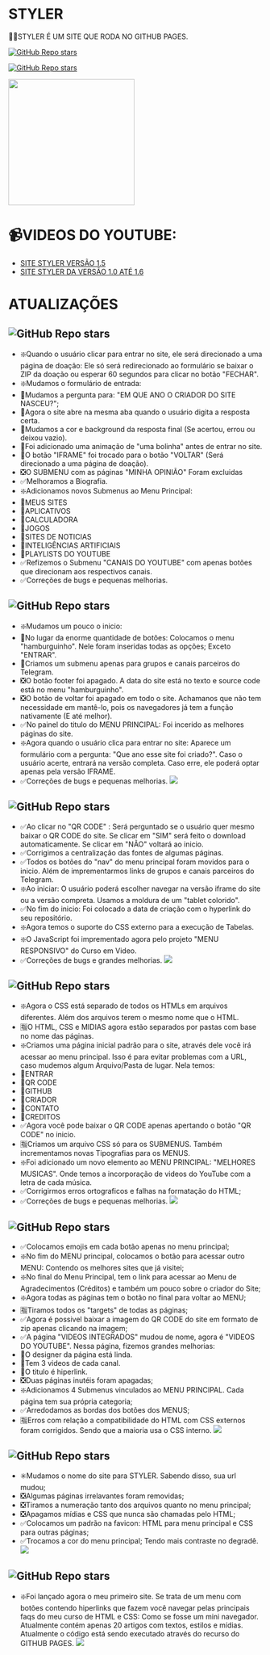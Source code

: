 # STYLER
👨‍⚖️STYLER É UM SITE QUE RODA NO GITHUB PAGES.

[![GitHub Repo stars](https://img.shields.io/badge/VILHALVA-GITHUB-03A9F4?logo=github)](https://github.com/VILHALVA)

[![GitHub Repo stars](https://img.shields.io/badge/ENTRE%20NO-SITE-df1010?logo=google)](https://vilhalva.github.io/STYLER/STYLER.html) <br>

<img src="01_MENU/MIDIAS/ICONE HTML.ico" align="center" width="250"> <br>

# 📹VIDEOS DO YOUTUBE:
* [SITE STYLER VERSÃO 1.5](https://youtu.be/HvZFPuhs05Q?si=eZyXjo23zIge4kLB)
* [SITE STYLER DA VERSÃO 1.0 ATÉ 1.6](https://youtu.be/1hpkAbvTLuI?si=eI-arbPJEPq226Fv)

# ATUALIZAÇÕES
## ![GitHub Repo stars](https://img.shields.io/badge/-VERS%C3%83O%201.6%20--%2003%2F09%2F2023-blueviolet)
* ❇️Quando o usuário clicar para entrar no site, ele será direcionado a uma página de doação: Ele só será redirecionado ao formulário se baixar o ZIP da doação ou esperar 60 segundos para clicar no botão "FECHAR".
* ❇️Mudamos o formulário de entrada:
* 🔸Mudamos a pergunta para: "EM QUE ANO O CRIADOR DO SITE NASCEU?";
* 🔸Agora o site abre na mesma aba quando o usuário digita a resposta certa.
* 🔸Mudamos a cor e background da resposta final (Se acertou, errou ou deixou vazio).
* 🔸Foi adicionado uma animação de "uma bolinha" antes de entrar no site.
* 🔸O botão "IFRAME" foi trocado para o botão "VOLTAR" (Será direcionado a uma página de doação).
* ❎O SUBMENU com as páginas "MINHA OPINIÃO" Foram excluidas
* ✅Melhoramos a Biografia.
* ❇️Adicionamos novos Submenus ao Menu Principal:
* 🔸MEUS SITES
* 🔸APLICATIVOS
* 🔸CALCULADORA
* 🔸JOGOS
* 🔸SITES DE NOTICIAS
* 🔸INTELIGÊNCIAS ARTIFICIAIS
* 🔸PLAYLISTS DO YOUTUBE
* ✅Refizemos o Submenu "CANAIS DO YOUTUBE" com apenas botões que direcionam aos respectivos canais.
* ✅Correções de bugs e pequenas melhorias.

## ![GitHub Repo stars](https://img.shields.io/badge/-VERS%C3%83O%201.5%20--%2018%2F01%2F2023-blueviolet)
* ❇️Mudamos um pouco o inicio: 
* 🔸No lugar da enorme quantidade de botões: Colocamos o menu "hamburguinho". Nele foram inseridas todas as opções; Exceto "ENTRAR".
* 🔸Criamos um submenu apenas para grupos e canais parceiros do Telegram.
* ❎O botão footer foi apagado. A data do site está no texto e source code está no menu "hamburguinho".
* ❎O botão de voltar foi apagado em todo o site. Achamanos que não tem necessidade em mantê-lo, pois os navegadores já tem a função nativamente (E até melhor).
* ✅No painel do titulo do MENU PRINCIPAL: Foi incerido as melhores páginas do site.
* ❇️Agora quando o usuário clica para entrar no site: Aparece um formulário com a pergunta: "Que ano esse site foi criado?". Caso o usuário acerte, entrará na versão completa. Caso erre, ele poderá optar apenas pela versão IFRAME.
* ✅Correções de bugs e pequenas melhorias.
![](https://i.imgur.com/waxVImv.png)

## ![GitHub Repo stars](https://img.shields.io/badge/-VERS%C3%83O%201.4%20--%2007%2F12%2F2022-blueviolet)
* ✅Ao clicar no "QR CODE" : Será perguntado se o usuário quer mesmo baixar o QR CODE do site. Se clicar em "SIM" será feito o download automaticamente. Se clicar em "NÃO" voltará ao inicio.
* ✅Corrigimos a centralização das fontes de algumas páginas.
* ✅Todos os botões do "nav" do menu principal foram movidos para o inicio. Além de imprementarmos links de grupos e canais parceiros do Telegram.
* ❇️Ao iniciar: O usuário poderá escolher navegar na versão iframe do site ou a versão compreta. Usamos a moldura de um "tablet colorido".
* ✅No fim do inicio: Foi colocado a data de criação com o hyperlink do seu repositório.
* ❇️Agora temos o suporte do CSS externo para a execução de Tabelas.
* ❇️O JavaScript foi imprementado agora pelo projeto "MENU RESPONSIVO" do Curso em Video.
* ✅Correções de bugs e grandes melhorias.
![](https://i.imgur.com/waxVImv.png)

## ![GitHub Repo stars](https://img.shields.io/badge/-VERS%C3%83O%201.3%20--%2028%2F11%2F2022-blueviolet)
* ❇️Agora o CSS está separado de todos os HTMLs em arquivos diferentes. Além dos arquivos terem o mesmo nome que o HTML.
* 🈯️O HTML, CSS e MIDIAS agora estão separados por pastas com base no nome das páginas.
* ❇️Criamos uma página inicial padrão para o site, através dele você irá acessar ao menu principal. Isso é para evitar problemas com a URL, caso mudemos algum Arquivo/Pasta de lugar. Nela temos:
* 🔸ENTRAR
* 🔸QR CODE 
* 🔸GITHUB
* 🔸CRIADOR
* 🔸CONTATO
* 🔸CREDITOS
* ✅Agora você pode baixar o QR CODE apenas apertando o botão "QR CODE" no inicio.
* 🈯️Criamos um arquivo CSS só para os SUBMENUS. Também incrementamos novas Tipografias para os MENUS.
* ❇️Foi adicionado um novo elemento ao MENU PRINCIPAL: "MELHORES MUSICAS". Onde temos a incorporação de videos do YouTube com a letra de cada música.
* ✅Corrigirmos erros ortograficos e falhas na formatação do HTML;
* ✅Correções de bugs e pequenas melhorias.
![](https://i.imgur.com/waxVImv.png)

## ![GitHub Repo stars](https://img.shields.io/badge/-VERS%C3%83O%201.2%20--%2018%2F11%2F2022-blueviolet)
* ✅Colocamos emojis em cada botão apenas no menu principal;
* ❇️No fim do MENU principal, colocamos o botão para acessar outro MENU: Contendo os melhores sites que já visitei;
* ❇️No final do Menu Principal, tem o link para acessar ao Menu de Agradecimentos (Créditos) e também um pouco sobre o criador do Site;
* ❇️Agora todas as páginas tem o botão no final para voltar ao MENU;
* 🈯️Tiramos todos os "targets" de todas as páginas;
* ✅Agora é possivel baixar a imagem do QR CODE do site em formato de zip apenas clicando na imagem; 
* ✅A página "VIDEOS INTEGRADOS" mudou de nome, agora é "VIDEOS DO YOUTUBE". Nessa página, fizemos grandes melhorias:
* 🔸O designer da página está linda.
* 🔸Tem 3 videos de cada canal.
* 🔸O titulo é hiperlink.
* ❎Duas páginas inutéis foram apagadas;
* ❇️Adicionamos 4 Submenus vinculados ao MENU PRINCIPAL. Cada página tem sua própria categoria;
* ✅Arredodamos as bordas dos botões dos MENUS;
* 🈯️Erros com relação a compatibilidade do HTML com CSS externos foram corrigidos. Sendo que a maioria usa o CSS interno.
![](https://i.imgur.com/waxVImv.png)

## ![GitHub Repo stars](https://img.shields.io/badge/-VERS%C3%83O%201.1%20--%2015%2F11%2F2022-blueviolet)
* ✳️Mudamos o nome do site para STYLER. Sabendo disso, sua url mudou;
* ❎Algumas páginas irrelavantes foram removidas;
* ❎Tiramos a numeração tanto dos arquivos quanto no menu principal;
* ❎Apagamos mídias e CSS que nunca são chamadas pelo HTML;
* ✅Colocamos um padrão na favicon: HTML para menu principal e CSS para outras páginas;
* ✅Trocamos a cor do menu principal; Tendo mais contraste no degradê.
![](https://i.imgur.com/waxVImv.png)

## ![GitHub Repo stars](https://img.shields.io/badge/-VERS%C3%83O%201.0%20--%2006%2F10%2F2022-blueviolet)
* ❇️Foi lançado agora o meu primeiro site. Se trata de um menu com botões contendo hiperlinks que fazem você navegar pelas principais faqs do meu curso de HTML e CSS: Como se fosse um mini navegador. Atualmente contém apenas 20 artigos com textos, estilos e mídias. Atualmente o código está sendo executado através do recurso do GITHUB PAGES.
![](https://i.imgur.com/waxVImv.png)

